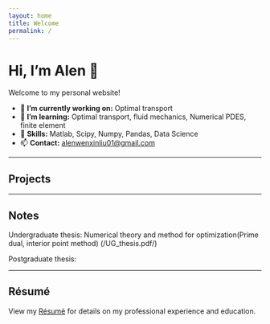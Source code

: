 ```yaml
---
layout: home
title: Welcome
permalink: /
---
```


# Hi, I’m Alen 👋

Welcome to my personal website! 

- 🔭 **I’m currently working on:** Optimal transport
- 🌱 **I’m learning:** Optimal transport, fluid mechanics, Numerical PDES, finite element
- 💼 **Skills:** Matlab, Scipy, Numpy, Pandas, Data Science
- 📫 **Contact:** [alenwenxinliu01@gmail.com](mailto:alenwenxinliu01@gmail.com)

---

## Projects

<!-- - [Project A](https://github.com/alenwenxinliu/project-a)  
  A concise description of what Project A does.

- [Project B](https://github.com/alenwenxinliu/project-b)  
  A brief overview of Project B’s purpose. -->

---

## Notes

Undergraduate thesis: Numerical theory and method for optimization(Prime dual, interior point method) (/UG_thesis.pdf/)

Postgraduate thesis: 




---

## Résumé

View my [Résumé](/CV.pdf/) for details on my professional experience and education.